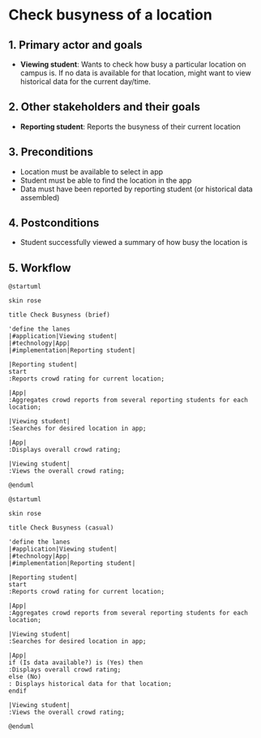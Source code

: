 
# Check busyness of a location

## 1. Primary actor and goals

* __Viewing student__: Wants to check how busy a particular location on campus is. If no data is available for that location, might want to view historical data for the current day/time.


## 2. Other stakeholders and their goals

* __Reporting student__: Reports the busyness of their current location

## 3. Preconditions

* Location must be available to select in app
* Student must be able to find the location in the app
* Data must have been reported by reporting student (or historical data assembled)

## 4. Postconditions

* Student successfully viewed a summary of how busy the location is

## 5. Workflow


```plantuml
@startuml

skin rose

title Check Busyness (brief)

'define the lanes
|#application|Viewing student|
|#technology|App|
|#implementation|Reporting student|

|Reporting student|
start 
:Reports crowd rating for current location;

|App|
:Aggregates crowd reports from several reporting students for each location;

|Viewing student|
:Searches for desired location in app;

|App|
:Displays overall crowd rating;

|Viewing student|
:Views the overall crowd rating;

@enduml
```

```plantuml
@startuml

skin rose

title Check Busyness (casual)

'define the lanes
|#application|Viewing student|
|#technology|App|
|#implementation|Reporting student|

|Reporting student|
start 
:Reports crowd rating for current location;

|App|
:Aggregates crowd reports from several reporting students for each location;

|Viewing student|
:Searches for desired location in app;

|App| 
if (Is data available?) is (Yes) then 
:Displays overall crowd rating;
else (No)
: Displays historical data for that location;
endif

|Viewing student|
:Views the overall crowd rating;

@enduml
```
